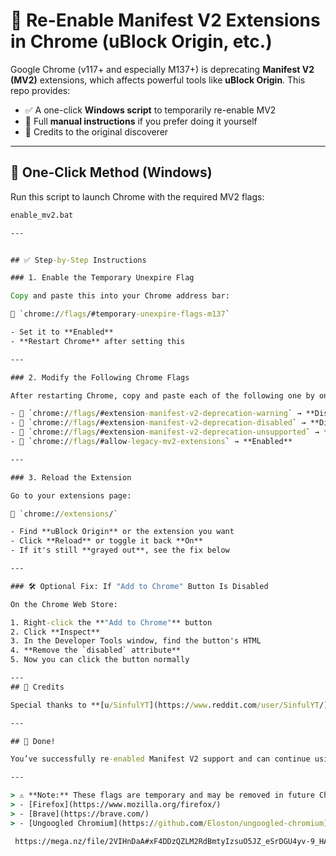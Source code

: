 # 🧩 Re-Enable Manifest V2 Extensions in Chrome (uBlock Origin, etc.)

Google Chrome (v117+ and especially M137+) is deprecating **Manifest V2 (MV2)** extensions, which affects powerful tools like **uBlock Origin**. This repo provides:

- ✅ A one-click **Windows script** to temporarily re-enable MV2
- 📘 Full **manual instructions** if you prefer doing it yourself
- 🙏 Credits to the original discoverer

---

## 🚀 One-Click Method (Windows)

Run this script to launch Chrome with the required MV2 flags:

```bat
enable_mv2.bat

---


## ✅ Step-by-Step Instructions

### 1. Enable the Temporary Unexpire Flag

Copy and paste this into your Chrome address bar:

🔗 `chrome://flags/#temporary-unexpire-flags-m137`

- Set it to **Enabled**
- **Restart Chrome** after setting this

---

### 2. Modify the Following Chrome Flags

After restarting Chrome, copy and paste each of the following one by one into the address bar, then change the value as shown:

- 🔗 `chrome://flags/#extension-manifest-v2-deprecation-warning` → **Disabled**
- 🔗 `chrome://flags/#extension-manifest-v2-deprecation-disabled` → **Disabled**
- 🔗 `chrome://flags/#extension-manifest-v2-deprecation-unsupported` → **Disabled**
- 🔗 `chrome://flags/#allow-legacy-mv2-extensions` → **Enabled**

---

### 3. Reload the Extension

Go to your extensions page:

🔗 `chrome://extensions/`

- Find **uBlock Origin** or the extension you want
- Click **Reload** or toggle it back **On**
- If it's still **grayed out**, see the fix below

---

### 🛠️ Optional Fix: If "Add to Chrome" Button Is Disabled

On the Chrome Web Store:

1. Right-click the **"Add to Chrome"** button
2. Click **Inspect**
3. In the Developer Tools window, find the button's HTML
4. **Remove the `disabled` attribute**
5. Now you can click the button normally

---
## 🙏 Credits

Special thanks to **[u/SinfulYT](https://www.reddit.com/user/SinfulYT/)** on Reddit for discovering and sharing this workaround.

---

## 🎉 Done!

You’ve successfully re-enabled Manifest V2 support and can continue using extensions like **uBlock Origin** without interruption.

---

> ⚠️ **Note:** These flags are temporary and may be removed in future Chrome updates. For long-term support, consider using:
> - [Firefox](https://www.mozilla.org/firefox/)
> - [Brave](https://brave.com/)
> - [Ungoogled Chromium](https://github.com/Eloston/ungoogled-chromium)

 https://mega.nz/file/2VIHnDaA#xF4DDzQZLM2RdBmtyIzsuO5JZ_eSrDGU4yv-9_HADq4


